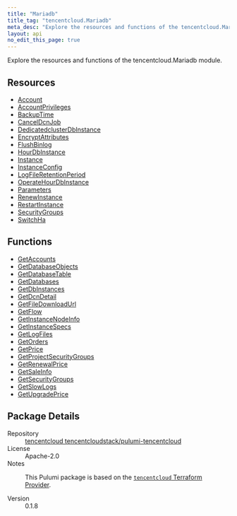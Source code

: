 ```yaml
---
title: "Mariadb"
title_tag: "tencentcloud.Mariadb"
meta_desc: "Explore the resources and functions of the tencentcloud.Mariadb module."
layout: api
no_edit_this_page: true
---
```


<!-- WARNING: this file was generated by Pulumi Docs Generator. -->
<!-- Do not edit by hand unless you're certain you know what you are doing! -->

Explore the resources and functions of the tencentcloud.Mariadb module.

<h2 id="resources">Resources</h2>
<ul class="api">
    <li><a href="account/" title="Account"><span class="api-symbol api-symbol--resource"></span>Account</a></li>
    <li><a href="accountprivileges/" title="AccountPrivileges"><span class="api-symbol api-symbol--resource"></span>AccountPrivileges</a></li>
    <li><a href="backuptime/" title="BackupTime"><span class="api-symbol api-symbol--resource"></span>BackupTime</a></li>
    <li><a href="canceldcnjob/" title="CancelDcnJob"><span class="api-symbol api-symbol--resource"></span>CancelDcnJob</a></li>
    <li><a href="dedicatedclusterdbinstance/" title="DedicatedclusterDbInstance"><span class="api-symbol api-symbol--resource"></span>DedicatedclusterDbInstance</a></li>
    <li><a href="encryptattributes/" title="EncryptAttributes"><span class="api-symbol api-symbol--resource"></span>EncryptAttributes</a></li>
    <li><a href="flushbinlog/" title="FlushBinlog"><span class="api-symbol api-symbol--resource"></span>FlushBinlog</a></li>
    <li><a href="hourdbinstance/" title="HourDbInstance"><span class="api-symbol api-symbol--resource"></span>HourDbInstance</a></li>
    <li><a href="instance/" title="Instance"><span class="api-symbol api-symbol--resource"></span>Instance</a></li>
    <li><a href="instanceconfig/" title="InstanceConfig"><span class="api-symbol api-symbol--resource"></span>InstanceConfig</a></li>
    <li><a href="logfileretentionperiod/" title="LogFileRetentionPeriod"><span class="api-symbol api-symbol--resource"></span>LogFileRetentionPeriod</a></li>
    <li><a href="operatehourdbinstance/" title="OperateHourDbInstance"><span class="api-symbol api-symbol--resource"></span>OperateHourDbInstance</a></li>
    <li><a href="parameters/" title="Parameters"><span class="api-symbol api-symbol--resource"></span>Parameters</a></li>
    <li><a href="renewinstance/" title="RenewInstance"><span class="api-symbol api-symbol--resource"></span>RenewInstance</a></li>
    <li><a href="restartinstance/" title="RestartInstance"><span class="api-symbol api-symbol--resource"></span>RestartInstance</a></li>
    <li><a href="securitygroups/" title="SecurityGroups"><span class="api-symbol api-symbol--resource"></span>SecurityGroups</a></li>
    <li><a href="switchha/" title="SwitchHa"><span class="api-symbol api-symbol--resource"></span>SwitchHa</a></li>
</ul>

<h2 id="functions">Functions</h2>
<ul class="api">
    <li><a href="getaccounts/" title="GetAccounts"><span class="api-symbol api-symbol--function"></span>GetAccounts</a></li>
    <li><a href="getdatabaseobjects/" title="GetDatabaseObjects"><span class="api-symbol api-symbol--function"></span>GetDatabaseObjects</a></li>
    <li><a href="getdatabasetable/" title="GetDatabaseTable"><span class="api-symbol api-symbol--function"></span>GetDatabaseTable</a></li>
    <li><a href="getdatabases/" title="GetDatabases"><span class="api-symbol api-symbol--function"></span>GetDatabases</a></li>
    <li><a href="getdbinstances/" title="GetDbInstances"><span class="api-symbol api-symbol--function"></span>GetDbInstances</a></li>
    <li><a href="getdcndetail/" title="GetDcnDetail"><span class="api-symbol api-symbol--function"></span>GetDcnDetail</a></li>
    <li><a href="getfiledownloadurl/" title="GetFileDownloadUrl"><span class="api-symbol api-symbol--function"></span>GetFileDownloadUrl</a></li>
    <li><a href="getflow/" title="GetFlow"><span class="api-symbol api-symbol--function"></span>GetFlow</a></li>
    <li><a href="getinstancenodeinfo/" title="GetInstanceNodeInfo"><span class="api-symbol api-symbol--function"></span>GetInstanceNodeInfo</a></li>
    <li><a href="getinstancespecs/" title="GetInstanceSpecs"><span class="api-symbol api-symbol--function"></span>GetInstanceSpecs</a></li>
    <li><a href="getlogfiles/" title="GetLogFiles"><span class="api-symbol api-symbol--function"></span>GetLogFiles</a></li>
    <li><a href="getorders/" title="GetOrders"><span class="api-symbol api-symbol--function"></span>GetOrders</a></li>
    <li><a href="getprice/" title="GetPrice"><span class="api-symbol api-symbol--function"></span>GetPrice</a></li>
    <li><a href="getprojectsecuritygroups/" title="GetProjectSecurityGroups"><span class="api-symbol api-symbol--function"></span>GetProjectSecurityGroups</a></li>
    <li><a href="getrenewalprice/" title="GetRenewalPrice"><span class="api-symbol api-symbol--function"></span>GetRenewalPrice</a></li>
    <li><a href="getsaleinfo/" title="GetSaleInfo"><span class="api-symbol api-symbol--function"></span>GetSaleInfo</a></li>
    <li><a href="getsecuritygroups/" title="GetSecurityGroups"><span class="api-symbol api-symbol--function"></span>GetSecurityGroups</a></li>
    <li><a href="getslowlogs/" title="GetSlowLogs"><span class="api-symbol api-symbol--function"></span>GetSlowLogs</a></li>
    <li><a href="getupgradeprice/" title="GetUpgradePrice"><span class="api-symbol api-symbol--function"></span>GetUpgradePrice</a></li>
</ul>

<h2 id="package-details">Package Details</h2>
<dl class="package-details">
	<dt>Repository</dt>
	<dd><a href="https://github.com/tencentcloudstack/pulumi-tencentcloud">tencentcloud tencentcloudstack/pulumi-tencentcloud</a></dd>
	<dt>License</dt>
	<dd>Apache-2.0</dd>
	<dt>Notes</dt>
	<dd><p>This Pulumi package is based on the <a href="https://github.com/tencentcloudstack/terraform-provider-tencentcloud"><code>tencentcloud</code> Terraform Provider</a>.</p>
</dd>
	<dt>Version</dt>
	<dd>0.1.8</dd>
</dl>

